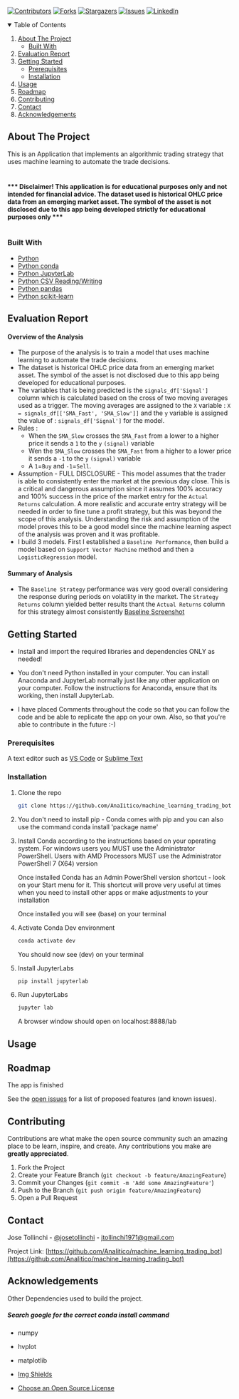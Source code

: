 
<!-- Find and Replace All [repo_name] -->
<!-- Replace [product-screenshot] [product-url] -->
<!-- Other Badgets https://naereen.github.io/badges/ -->
[![Contributors][contributors-shield]][contributors-url]
[![Forks][forks-shield]][forks-url]
[![Stargazers][stars-shield]][stars-url]
[![Issues][issues-shield]][issues-url]
[![LinkedIn][linkedin-shield]][linkedin-url]
<!-- [![License][license-shield]][license-url] -->


<!-- TABLE OF CONTENTS -->
<details open="open">
  <summary>Table of Contents</summary>
  <ol>
    <li>
      <a href="#about-the-project">About The Project</a>
      <!-- <a href="#overview-of-the-analysis">Overview of the Analysis</a> -->
      <ul>
        <li><a href="#built-with">Built With</a></li>
      </ul>
    </li>
    <li>
      <a href="#evaluation-report">Evaluation Report</a>
    </li>
    <li>
      <a href="#getting-started">Getting Started</a>
      <ul>
        <li><a href="#prerequisites">Prerequisites</a></li>
        <li><a href="#installation">Installation</a></li>
      </ul>
    </li>
    <li><a href="#usage">Usage</a></li>
    <li><a href="#roadmap">Roadmap</a></li>
    <li><a href="#contributing">Contributing</a></li>
	<!-- <li><a href="#license">License</a></li> -->
    <li><a href="#contact">Contact</a></li>
    <li><a href="#acknowledgements">Acknowledgements</a></li>
  </ol>
</details>

<!-- ABOUT THE PROJECT -->
## About The Project

This is an Application that implements an algorithmic trading strategy that uses machine learning to automate the trade decisions.

#
#### *** Disclaimer! This application is for educational purposes only and not intended for financial advice.  The dataset used is historical OHLC price data from an emerging market asset.  The symbol of the asset is not disclosed due to this app being developed strictly for educational purposes only ***
#

### Built With

<!-- This section should list any major frameworks that you built your project using. Leave any add-ons/plugins for the acknowledgements section. Here are a few examples. -->

* [Python](https://www.python.org/)
* [Python conda](https://docs.conda.io/projects/conda/en/latest/user-guide/install/index.html)
* [Python JupyterLab](https://jupyter.org/)
* [Python CSV Reading/Writing](https://docs.python.org/3/library/csv.html)
* [Python pandas](https://pandas.pydata.org/)
* [Python scikit-learn](https://scikit-learn.org/stable/)

## Evaluation Report

#### Overview of the Analysis

* The purpose of the analysis is to train a model that uses machine learning to automate the trade decisions.
* The dataset is historical OHLC price data from an emerging market asset.  The symbol of the asset is not disclosed due to this app being developed for educational purposes.
* The variables that is being predicted is the `signals_df['Signal']` column which is calculated based on the cross of two moving averages used as a trigger.  The moving averages are assigned to the `X` variable : `X = signals_df[['SMA_Fast', 'SMA_Slow']]` and the `y` variable is assigned the value of : `signals_df['Signal']` for the model.
* Rules :
  - When the `SMA_Slow` crosses the `SMA_Fast` from a lower to a higher price it sends a `1` to the `y` `(signal)` variable
  - Wen the `SMA_Slow` crosses the `SMA_Fast` from a higher to a lower price it sends a `-1` to the `y` `(signal)` variable
  - A `1`=`Buy` and `-1`=`Sell`.
* Assumption - FULL DISCLOSURE - This model assumes that the trader is able to consistently enter the market at the previous day close.  This is a critical and dangerous assumption since it assumes 100% accuracy and 100% success in the price of the market entry for the `Actual Returns` calculation.  A more realistic and accurate entry strategy will be needed in order to fine tune a profit strategy, but this was beyond the scope of this analysis. Understanding the risk and assumption of the model proves this to be a good model since the machine learning aspect of the analysis was proven and it was profitable.
* I build 3 models.  First I established a `Baseline Performance`, then build a model based on `Support Vector Machine` method and then a `LogisticRegression` model.

#### Summary of Analysis

* The `Baseline Strategy` performance was very good overall considering the response during periods on volatility in the market.  The  `Strategy Returns` column yielded better results thant the `Actual Returns` column for this strategy almost consistently
[Baseline Screenshot][baseline-screenshot]


<!-- GETTING STARTED -->
## Getting Started

<!-- This is an example of how you may give instructions on setting up your project locally. To get a local copy up and running follow these simple example steps. -->
* Install and import the required libraries and dependencies ONLY as needed!

* You don't need Python installed in your computer. You can install Anaconda and JupyterLab normally just like any other application on your computer. Follow the instructions for Anaconda, ensure that its working, then install JupyterLab.

* I have placed Comments throughout the code so that you can follow the code and be able to replicate the app on your own. Also, so that you're able to contribute in the future :-)

### Prerequisites

<!-- This is an example of how to list things you need to use the software and how to install them. -->
A text editor such as [VS Code](https://code.visualstudio.com/) or [Sublime Text](https://www.sublimetext.com/)


### Installation

1. Clone the repo
   ```sh
   git clone https://github.com/AnaIitico/machine_learning_trading_bot.git
   ```

2. You don't need to install pip - Conda comes with pip and you can also use the command
    conda install 'package name'
   
3. Install Conda according to the instructions based on your operating system.
    For windows users you MUST use the Administrator PowerShell. Users with AMD Processors MUST use the Administrator PowerShell 7 (X64) version
  
    Once installed Conda has an Admin PowerShell version shortcut - look on your Start menu for it.
    This shortcut will prove very useful at times when you need to install other apps or make adjustments to your installation

    Once installed you will see (base) on your terminal
   
4. Activate Conda Dev environment
   ```sh
   conda activate dev
   ```
   You should now see (dev) on your terminal

5. Install JupyterLabs
   ```sh
   pip install jupyterlab
   ```

6. Run JupyterLabs
   ```sh
   jupyter lab
   ```
   A browser window should open on localhost:8888/lab

<!-- USAGE EXAMPLES -->
## Usage
  
<!-- Use this space to show useful examples of how a project can be used. Additional screenshots, code examples and demos work well in this space. You may also link to more resources. -->

<!-- ROADMAP -->

## Roadmap

  The app is finished
<!-- Here are some screenshots and code snippets of the working app

#### Exchange Comparison January 2018
![Exchange January Screen Shot][exchange-january-screenshot]

#### Exchange Comparison March 2018 - With Analysis
![Exchange March Screen Shot][exchange-march-screenshot]


#### Calculate Arbitrage Profits Snippet - for January 16 only
#### you can see the full code (with outputs) in the [machine_learning_trading_bot.ipynb](https://github.com/AnaIitico/machine_learning_trading_bot/blob/main/machine_learning_trading_bot.ipynb) file
  *This code has been summarized into one block for convenience*
  *and there's an analysis at the end*
```sh
  # some cool code here
 ``` -->

See the [open issues](https://github.com/AnaIitico/machine_learning_trading_bot/issues) for a list of proposed features (and known issues).

<!-- CONTRIBUTING -->
## Contributing

Contributions are what make the open source community such an amazing place to be learn, inspire, and create. Any contributions you make are **greatly appreciated**.

1. Fork the Project
2. Create your Feature Branch (`git checkout -b feature/AmazingFeature`)
3. Commit your Changes (`git commit -m 'Add some AmazingFeature'`)
4. Push to the Branch (`git push origin feature/AmazingFeature`)
5. Open a Pull Request

<!-- LICENSE -->
<!-- ## License

Distributed under the MIT License. See `LICENSE` for more information.
 -->

<!-- CONTACT -->
## Contact

Jose Tollinchi - [@josetollinchi][linkedin-url] - jtollinchi1971@gmail.com

Project Link: [https://github.com/AnaIitico/machine_learning_trading_bot](https://github.com/AnaIitico/machine_learning_trading_bot)

<!-- ACKNOWLEDGEMENTS -->
## Acknowledgements

Other Dependencies used to build the project.
##### Search google for the correct conda install command

* numpy
* hvplot
* matplotlib

* [Img Shields](https://shields.io)
* [Choose an Open Source License](https://choosealicense.com)

<!-- MARKDOWN LINKS & IMAGES -->
<!-- https://www.markdownguide.org/basic-syntax/#reference-style-links -->
[contributors-shield]: https://img.shields.io/github/contributors/AnaIitico/machine_learning_trading_bot.svg?style=for-the-badge
[contributors-url]: https://github.com/AnaIitico/machine_learning_trading_bot/graphs/contributors
[forks-shield]: https://img.shields.io/github/forks/AnaIitico/machine_learning_trading_bot.svg?style=for-the-badge
[forks-url]: https://github.com/AnaIitico/machine_learning_trading_bot/network/members
[stars-shield]: https://img.shields.io/github/stars/AnaIitico/machine_learning_trading_bot.svg?style=for-the-badge
[stars-url]: https://github.com/AnaIitico/machine_learning_trading_bot/stargazers
[issues-shield]: https://img.shields.io/github/issues/AnaIitico/machine_learning_trading_bot/network/members?style=for-the-badge
[issues-url]: https://github.com/AnaIitico/machine_learning_trading_bot/issues
<!-- [license-shield]: 
[license-url]:  -->
[linkedin-shield]: https://img.shields.io/badge/-LinkedIn-black.svg?style=for-the-badge&logo=linkedin&colorB=555
[linkedin-url]: https://www.linkedin.com/in/josetollinchi/
<!-- [exchange-january-screenshot]: /images/exchange_january_2018.JPG
[exchange-march-screenshot]: /images/exchange_march_2018.JPG -->
[baseline-screenshot]: /images/baseline_strategy_returns.png